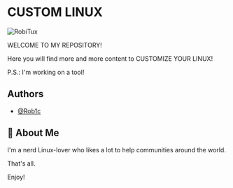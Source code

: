 
# CUSTOM LINUX

![RobiTux](https://github.com/user-attachments/assets/41134831-3523-49e0-98c5-278953c17547)

WELCOME TO MY REPOSITORY!

Here you will find more and more content to CUSTOMIZE YOUR LINUX!

P.S.: I'm working on a tool!



## Authors

- [@Rob1c](https://www.github.com/Rob1c)


## 🚀 About Me
I'm a nerd Linux-lover who likes a lot to help communities around the world.

That's all.

Enjoy!
